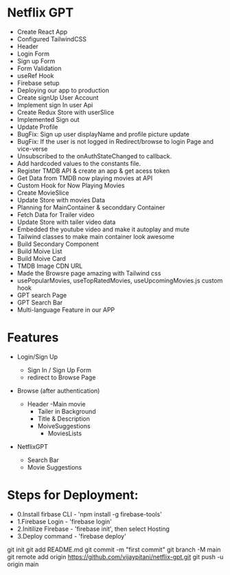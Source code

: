 # Netflix GPT
- Create React App
- Configured TailwindCSS
- Header
- Login Form
- Sign up Form
- Form Validation
- useRef Hook
- Firebase setup
- Deploying our app to production
- Create signUp User Account
- Implement sign In user Api
- Create Redux Store with userSlice
- Implemented Sign out
- Update Profile
- BugFix: Sign up user displayName and profile picture update
- BugFix: If the user is not logged in Redirect/browse to login Page and vice-verse
- Unsubscribed to the onAuthStateChanged to callback.
- Add hardcoded values to the constants file.
- Register TMDB API & create an app & get acess token
- Get Data from TMDB now playing movies at API
- Custom Hook for Now Playing Movies
- Create MovieSlice
- Update Store with movies Data
- Planning for MainContainer & seconddary Container
- Fetch Data for Trailer video
- Update Store with tailer video data
- Embedded the youtube video and make it autoplay and mute
- Tailwind classes to make main container look awesome
- Build Secondary Component
- Build Moive List
- Build Moive Card
- TMDB Image CDN URL
- Made the Browsre page amazing with Tailwind css
- usePopularMovies, useTopRatedMovies, useUpcomingMovies.js custom hook
- GPT search Page
- GPT Search Bar
- Multi-language Feature in our APP




# Features
- Login/Sign Up
   - Sign In / Sign Up Form
   - redirect to Browse Page

- Browse (after authentication)
   - Header
   -Main movie
       - Tailer in Background
       - Title & Description
       - MoiveSuggestions
          - MoviesLists 
- NetflixGPT
  - Search Bar
  - Movie Suggestions


# Steps for Deployment:
- 0.Install firbase CLI - 'npm install -g firebase-tools'
- 1.Firebase Login - 'firebase login'
- 2.Initilize Firebase - 'firebase init', then select Hosting
- 3.Deploy command - 'firebase deploy'




git init
git add README.md
git commit -m "first commit"
git branch -M main
git remote add origin https://github.com/vijaypitani/netflix-gpt.git
git push -u origin main